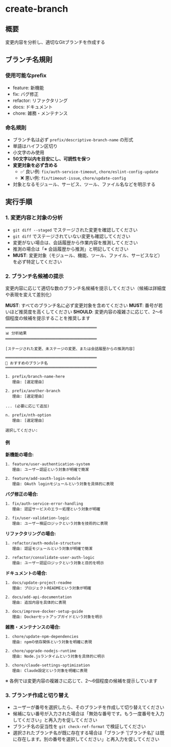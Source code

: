 # create-branch

## 概要

変更内容を分析し、適切なGitブランチを作成する

## ブランチ名規則

### 使用可能なprefix

- feature: 新機能
- fix: バグ修正
- refactor: リファクタリング
- docs: ドキュメント
- chore: 雑務・メンテナンス

### 命名規則

- ブランチ名は必ず `prefix/descriptive-branch-name` の形式
- 単語はハイフン区切り
- 小文字のみ使用
- **50文字以内を目安にし、可読性を保つ**
- **変更対象を必ず含める**
  - ✅ 良い例: `fix/auth-service-timeout`, `chore/eslint-config-update`
  - ❌ 悪い例: `fix/timeout-issue`, `chore/update-config`
- 対象となるモジュール、サービス、ツール、ファイル名などを明示する

## 実行手順

### 1. 変更内容と対象の分析

- `git diff --staged` でステージされた変更を確認してください
- `git diff` でステージされていない変更も確認してください
- 変更がない場合は、会話履歴から作業内容を推測してください
- 推測の場合は「※ 会話履歴から推測」と明記してください
- **MUST**: 変更対象（モジュール、機能、ツール、ファイル、サービスなど）を必ず特定してください

### 2. ブランチ名候補の提示

変更内容に応じて適切な数のブランチ名候補を提示してください（候補は詳細度や表現を変えて差別化）

**MUST**: すべてのブランチ名に必ず変更対象を含めてください
**MUST**: 番号が若いほど推奨度を高くしてください
**SHOULD**: 変更内容の複雑さに応じて、2〜6個程度の候補を提示することを推奨します

```text
════════════════════════════════════════
📊 分析結果
════════════════════════════════════════

[ステージされた変更、未ステージの変更、または会話履歴からの推測内容]

════════════════════════════════════════
🔀 おすすめのブランチ名
════════════════════════════════════════

1. prefix/branch-name-here
   理由: [選定理由]

2. prefix/another-branch
   理由: [選定理由]

... (必要に応じて追加)

n. prefix/nth-option
   理由: [選定理由]

選択してください:
```

#### 例

**新機能の場合:**

```text
1. feature/user-authentication-system
   理由: ユーザー認証という対象が明確で簡潔

2. feature/add-oauth-login-module
   理由: OAuth loginモジュールという対象を具体的に表現
```

**バグ修正の場合:**

```text
1. fix/auth-service-error-handling
   理由: 認証サービスのエラー処理という対象が明確

2. fix/user-validation-logic
   理由: ユーザー検証ロジックという対象を技術的に表現
```

**リファクタリングの場合:**

```text
1. refactor/auth-module-structure
   理由: 認証モジュールという対象が明確で簡潔

2. refactor/consolidate-user-auth-logic
   理由: ユーザー認証ロジックという対象と目的を明示
```

**ドキュメントの場合:**

```text
1. docs/update-project-readme
   理由: プロジェクトREADMEという対象が明確

2. docs/add-api-documentation
   理由: 追加内容を具体的に表現

3. docs/improve-docker-setup-guide
   理由: Dockerセットアップガイドという対象を明示
```

**雑務・メンテナンスの場合:**

```text
1. chore/update-npm-dependencies
   理由: npmの依存関係という対象を明確に表現

2. chore/upgrade-nodejs-runtime
   理由: Node.jsランタイムという対象を具体的に明示

3. chore/claude-settings-optimization
   理由: Claude設定という対象を明確に表現
```

※ 各例では変更内容の複雑さに応じて、2〜6個程度の候補を提示しています

### 3. ブランチ作成と切り替え

- ユーザーが番号を選択したら、そのブランチを作成して切り替えてください
- 候補にない番号が入力された場合は「無効な番号です。もう一度番号を入力してください」と再入力を促してください
- ブランチ名の妥当性を `git check-ref-format` で検証してください
- 選択されたブランチ名が既に存在する場合は「ブランチ '[ブランチ名]' は既に存在します。別の番号を選択してください」と再入力を促してください
